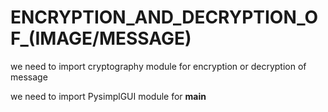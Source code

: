 # ENCRYPTION_AND_DECRYPTION_OF_(IMAGE/MESSAGE)

we need to import cryptography module for encryption or decryption of message

we need to import PysimplGUI module for __main__
 
